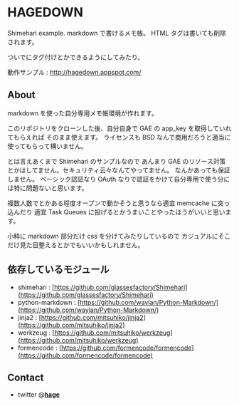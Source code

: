 HAGEDOWN
============

Shimehari example.
markdown で書けるメモ帳。
HTML タグは書いても削除されます。

ついでにタグ付けとかできるようにしてみたり。

動作サンプル : http://hagedown.appspot.com/

About
--------------------------------------------------

markdown を使った自分専用メモ帳環境が作れます。

このリポジトリをクローンした後、自分自身で GAE の app_key を取得していれてもらえれば
そのまま使えます。
ライセンスも BSD なんで商用だろうと適当に使ってもらって構いません。

とは言えあくまで Shimehari のサンプルなので
あんまり GAE のリソース対策とかはしてません。セキュリティ云々なんてやってません。
なんかあっても保証しません。
ベーシック認証なり OAuth なりで認証をかけて自分専用で使う分には特に問題ないと思います。

複数人数でとかある程度オープンで動かそうと思うなら適宜 memcache に突っ込んだり
適宜 Task Queues に投げるとかうまいことやったほうがいいと思います。

小粋に markdown 部分だけ css を分けてみたりしているので
カジュアルにそこだけ見た目整えるとかでもいいかもしれません。

依存しているモジュール
------------------------

* shimehari : [https://github.com/glassesfactory/Shimehari](https://github.com/glassesfactory/Shimehari)
* python-markdown : [https://github.com/waylan/Python-Markdown/](https://github.com/waylan/Python-Markdown/)
* jinja2 : [https://github.com/mitsuhiko/jinja2](https://github.com/mitsuhiko/jinja2)
* werkzeug : [https://github.com/mitsuhiko/werkzeug](https://github.com/mitsuhiko/werkzeug)
* formencode : [https://github.com/formencode/formencode](https://github.com/formencode/formencode)


Contact
-----------
* twitter @[__hage__](https://twitter.com/__hage__)